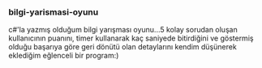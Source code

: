 ### bilgi-yarismasi-oyunu
 c#'la yazmış olduğum bilgi yarışması oyunu...5 kolay sorudan oluşan kullanıcının puanını, timer kullanarak kaç saniyede bitirdiğini ve göstermiş
 olduğu başarıya göre geri dönütü olan detaylarını kendim düşünerek eklediğim eğlenceli bir program:)
